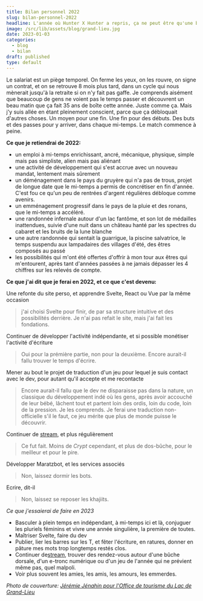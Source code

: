 ```yaml
---
title: Bilan personnel 2022
slug: bilan-personnel-2022
headline: L'année où Hunter X Hunter a repris, ça ne peut être qu'une bonne année.
image: /src/lib/assets/blog/grand-lieu.jpg
date: 2023-01-03
categories:
  - blog
  - bilan
draft: published
type: default
---
```


Le salariat est un piège temporel. On ferme les yeux, on les rouvre, on signe un contrat, et on se retrouve 8 mois plus tard, dans un cycle qui nous mènerait jusqu'à la retraite si on n'y fait pas gaffe. Je comprends aisément que beaucoup de gens ne voient pas le temps passer et découvrent un beau matin que ça fait 35 ans de boîte cette année. Juste comme ça. Mais j'y suis allée en étant pleinement conscient, parce que ça débloquait d'autres choses. Un moyen pour une fin. Une fin pour des débuts. Des buts et des passes pour y arriver, dans chaque mi-temps. Le match commence à peine.

**Ce que je retiendrai de 2022:**

* un emploi à mi-temps enrichissant, ancré, mécanique, physique, simple mais pas simpliste, alien mais pas aliénant
* une activité de développement qui s'est accrue avec un nouveau mandat, lentement mais sûrement
* un déménagement dans le pays du gruyère qui n'a pas de trous, projet de longue date que le mi-temps a permis de concrétiser en fin d'année. C'est fou ce qu'un peu de rentrées d'argent régulières débloque comme avenirs.
* un emménagement progressif dans le pays de la pluie et des ronans, que le mi-temps a accéléré.
* une randonnée infernale autour d'un lac fantôme, et son lot de médailles inattendues, suivie d'une nuit dans un château hanté par les spectres du cabaret et les bruits de la lune blanche
* une autre randonnée qui sentait la guarrigue, la piscine salvatrice, le temps suspendu aux lampadaires des villages d'été, des êtres composés au passé
* les possibilités qui m'ont été offertes d'offrir à mon tour aux êtres qui m'entourent, après tant d'années passées à ne jamais dépasser les 4 chiffres sur les relevés de compte.

**Ce que j'ai dit que je ferai en 2022, et ce que c'est devenu:**

Une refonte du site perso, et apprendre Svelte, React ou Vue par la même occasion

> j'ai choisi Svelte pour finir, de par sa structure intuitive et des possibilités derrière. Je n'ai pas refait le site, mais j'ai fait les fondations.

Continuer de développer l'activité indépendante, et si possible monétiser l'activité d'écriture

> Oui pour la prémière partie, non pour la deuxième. Encore aurait-il fallu trouver le temps d'écrire.

Mener au bout le projet de traduction d'un jeu pour lequel je suis contact avec le dev, pour autant qu'il accepte et me recontacte

> Encore aurait-il fallu que le dev ne disparaisse pas dans la nature, un classique du développement indé où les gens, après avoir accouché de leur bébé, lâchent tout et partent loin des ordis, loin du code, loin de la pression. Je les comprends. Je ferai une traduction non-officielle s'il le faut, ce jeu mérite que plus de monde puisse le découvrir.

Continuer de [stream](https://twitch.tv/maratz_), et plus régulièrement

> Ce fut fait. Moins de _Crypt_ cependant, et plus de dos-bûche, pour le meilleur et pour le pire.

Développer Maratzbot, et les services associés

> Non, laissez dormir les bots.

Ecrire, dit-il

> Non, laissez se reposer les khajiits.

_Ce que j'essaierai de faire en 2023_

* Basculer à plein temps en indépendant, à mi-temps ici et là, conjuguer les pluriels féminins et vivre une année singulière, la première de toutes.
* Maîtriser Svelte, faire du dev
* Publier, lier les barres sur les T, et fêter l'écriture, en ratures, donner en pâture mes mots trop longtemps restés clos.
* Continuer de[stream](https://twitch.tv/maratz_), trouver des rendez-vous autour d'une bûche dorsale, d'un e-tronc numérique ou d'un jeu de l'année qui ne prévient même pas, quel malpoli.
* Voir plus souvent les amies, les amis, les amours, les emmerdes.

_Photo de couverture: [Jérémie Jénahin pour l'Office de tourisme du Lac de Grand-Lieu](https://lacdegrandlieu.com/)_
